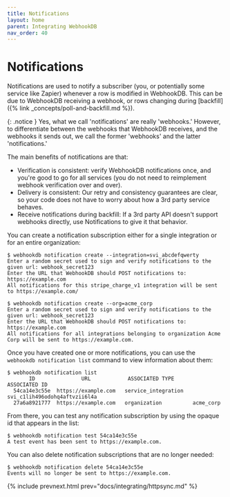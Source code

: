 ```yaml
---
title: Notifications
layout: home
parent: Integrating WebhookDB
nav_order: 40
---
```


# Notifications

Notifications are used to notify a subscriber (you, or potentially some service like Zapier)
whenever a row is modified in WebhookDB. This can be due to WebhookDB receiving a webhook,
or rows changing during [backfill]({% link _concepts/poll-and-backfill.md %}).

{: .notice }
Yes, what we call 'notifications' are really 'webhooks.'
However, to differentiate between the webhooks that WebhookDB receives,
and the webhooks it sends out, we call the former 'webhooks'
and the latter 'notifications.'

The main benefits of notifications are that:

- Verification is consistent: verify WebhookDB notifications once,
  and you're good to go for all services (you do not need to reimplement webhook verification over and over).
- Delivery is consistent: Our retry and consistency guarantees are clear, so your code does not have to worry about how a 3rd party service behaves.
- Receive notifications during backfill: If a 3rd party API doesn't support webhooks directly, use Notifications to give it that behavior.

You can create a notification subscription either for a single integration or for an entire organization:

```
$ webhookdb notification create --integration=svi_abcdefqwerty
Enter a random secret used to sign and verify notifications to the given url: webhook_secret123
Enter the URL that WebhookDB should POST notifications to: https://example.com
All notifications for this stripe_charge_v1 integration will be sent to https://example.com/
```

```
$ webhookdb notification create --org=acme_corp
Enter a random secret used to sign and verify notifications to the given url: webhook_secret123
Enter the URL that WebhookDB should POST notifications to: https://example.com
All notifications for all integrations belonging to organization Acme Corp will be sent to https://example.com.
```

Once you have created one or more notifications, you can use the `webhookdb notification list` command to view information about them:

```
$ webhookdb notification list                     
       ID               URL            ASSOCIATED TYPE              ASSOCIATED ID          
  54ca14e3c55e  https://example.com   service_integration   svi_c1lih496odohq4aftvzii6l4a  
  27a6a8921777  https://example.com   organization          acme_corp           
```

From there, you can test any notification subscription by using the opaque id that appears in the list:

```
$ webhookdb notification test 54ca14e3c55e
A test event has been sent to https://example.com.
```

You can also delete notification subscriptions that are no longer needed:

```
$ webhookdb notification delete 54ca14e3c55e
Events will no longer be sent to https://example.com.
```

{% include prevnext.html prev="docs/integrating/httpsync.md" %}
